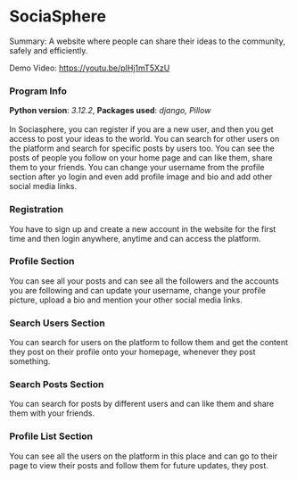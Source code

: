 # SociaSphere
Summary: A website where people can share their ideas to the community, safely and efficiently.

Demo Video: https://youtu.be/pIHj1mT5XzU

### Program Info
**Python version**: *3.12.2*,  **Packages used**: *django, Pillow*<br /><br />
In Sociasphere, you can register if you are a new user, and then you get access to post your ideas to the world. You can search for other users on the platform and search for specific posts by users too. You can see the posts of people you follow on your home page and can like them, share them to your friends. You can change your username from the profile section after yo login and even add profile image and bio and add other social media links.

### Registration
You have to sign up and create a new account in the website for the first time and then login anywhere, anytime and can access the platform.

### Profile Section
You can see all your posts and can see all the followers and the accounts you are following and can update your username, change your profile picture, upload a bio and mention your other social media links. <br />

### Search Users Section
You can search for users on the platform to follow them and get the content they post on their profile onto your homepage, whenever they post something.

### Search Posts Section
You can search for posts by different users and can like them and share them with your friends.

### Profile List Section
You can see all the users on the platform in this place and can go to their page to view their posts and follow them for future updates, they post.
